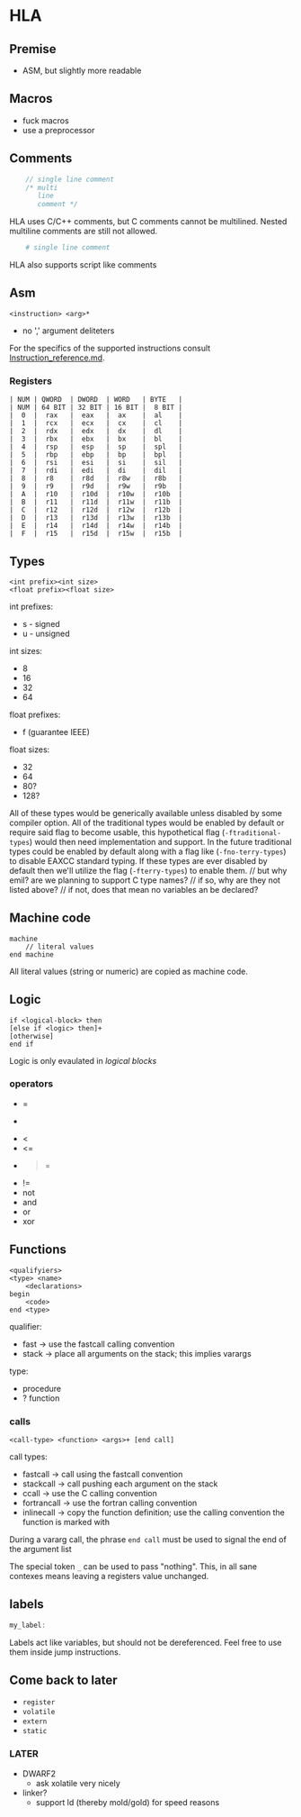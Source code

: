 # HLA

## Premise
+ ASM, but slightly more readable

## Macros
+ fuck macros
+ use a preprocessor

## Comments
```c
    // single line comment
    /* multi
       line
       comment */
```
HLA uses C/C++ comments,
but C comments cannot be multilined.
Nested multiline comments are still not allowed.
```sh
    # single line comment
```
HLA also supports script like comments


## Asm
```
<instruction> <arg>*
```

+ no ',' argument deliteters

For the specifics of the supported instructions consult
[Instruction\_reference.md](Instruction\_reference.md).

### Registers
```
| NUM | QWORD  | DWORD  | WORD   | BYTE   |
| NUM | 64 BIT | 32 BIT | 16 BIT |  8 BIT |
|  0  |  rax   |  eax   |  ax    |  al    |
|  1  |  rcx   |  ecx   |  cx    |  cl    |
|  2  |  rdx   |  edx   |  dx    |  dl    |
|  3  |  rbx   |  ebx   |  bx    |  bl    |
|  4  |  rsp   |  esp   |  sp    |  spl   |
|  5  |  rbp   |  ebp   |  bp    |  bpl   |
|  6  |  rsi   |  esi   |  si    |  sil   |
|  7  |  rdi   |  edi   |  di    |  dil   |
|  8  |  r8    |  r8d   |  r8w   |  r8b   |
|  9  |  r9    |  r9d   |  r9w   |  r9b   |
|  A  |  r10   |  r10d  |  r10w  |  r10b  |
|  B  |  r11   |  r11d  |  r11w  |  r11b  |
|  C  |  r12   |  r12d  |  r12w  |  r12b  |
|  D  |  r13   |  r13d  |  r13w  |  r13b  |
|  E  |  r14   |  r14d  |  r14w  |  r14b  |
|  F  |  r15   |  r15d  |  r15w  |  r15b  |
```


## Types
```
<int prefix><int size>
<float prefix><float size>
```

int prefixes:
+ s - signed
+ u - unsigned

int sizes:
+ 8
+ 16
+ 32
+ 64

float prefixes:
+ f (guarantee IEEE)

float sizes:
+ 32
+ 64
+ 80?
+ 128?

All of these types would be generically available unless disabled by some compiler option.
All of the traditional types would be enabled by default or require said flag to become usable,
this hypothetical flag (`-ftraditional-types`) would then need implementation and support.
In the future traditional types could be enabled by default along with a flag like
(`-fno-terry-types`) to disable EAXCC standard typing.
If these types are ever disabled by default
then we'll utilize the flag (`-fterry-types`) to enable them.
// but why emil? are we planning to support C type names?
  // if so, why are they not listed above?
  // if not, does that mean no variables an be declared?


## Machine code
```
machine
    // literal values
end machine
```
All literal values (string or numeric) are copied as machine code.

## Logic
```
if <logical-block> then
[else if <logic> then]+
[otherwise]
end if
```

Logic is only evaulated in _logical blocks_

### operators
+ =
+ >
+ <
+ <=
+ >=
+ !=
+ not
+ and
+ or
+ xor

## Functions
```
<qualifyiers>
<type> <name>
    <declarations>
begin
    <code>
end <type>
```

qualifier:
+ fast  -> use the fastcall calling convention
+ stack -> place all arguments on the stack; this implies varargs

type:
+ procedure
+ ? function

### calls
```
<call-type> <function> <args>+ [end call]
```

call types:
+ fastcall    -> call using the fastcall convention
+ stackcall   -> call pushing each argument on the stack
+ ccall       -> use the C calling convention
+ fortrancall -> use the fortran calling convention
+ inlinecall  -> copy the function definition; use the calling convention the function is marked with

During a vararg call, the phrase `end call` must be used to signal the end of the argument list

The special token `_` can be used to pass "nothing".
This, in all sane contexes means leaving a registers value unchanged.

## labels
```C
my_label:
```
Labels act like variables,
but should not be dereferenced.
Feel free to use them inside jump instructions.

## Come back to later
+ `register`
+ `volatile`
+ `extern`
+ `static`

### LATER
+ DWARF2
  - ask xolatile very nicely
+ linker?
  - support ld (thereby mold/gold) for speed reasons
